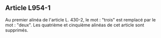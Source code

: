 Article L954-1
----
Au premier alinéa de l'article L. 430-2, le mot : "trois" est remplacé par le
mot : "deux". Les quatrième et cinquième alinéas de cet article sont supprimés.
